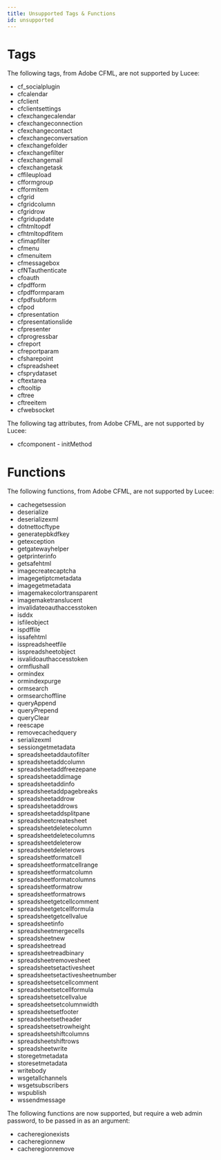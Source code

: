 ```yaml
---
title: Unsupported Tags & Functions
id: unsupported
---
```


# Tags

The following tags, from Adobe CFML, are not supported by Lucee:

* cf_socialplugin
* cfcalendar
* cfclient
* cfclientsettings
* cfexchangecalendar
* cfexchangeconnection
* cfexchangecontact
* cfexchangeconversation
* cfexchangefolder
* cfexchangefilter
* cfexchangemail
* cfexchangetask
* cffileupload
* cfformgroup
* cfformitem
* cfgrid
* cfgridcolumn
* cfgridrow
* cfgridupdate
* cfhtmltopdf
* cfhtmltopdfitem
* cfimapfilter
* cfmenu
* cfmenuitem
* cfmessagebox
* cfNTauthenticate
* cfoauth
* cfpdfform
* cfpdfformparam
* cfpdfsubform
* cfpod
* cfpresentation
* cfpresentationslide
* cfpresenter
* cfprogressbar
* cfreport
* cfreportparam
* cfsharepoint
* cfspreadsheet
* cfsprydataset
* cftextarea
* cftooltip
* cftree
* cftreeitem
* cfwebsocket

The following tag attributes, from Adobe CFML, are not supported by Lucee:

* cfcomponent - initMethod

# Functions

The following functions, from Adobe CFML, are not supported by Lucee:

* cachegetsession
* deserialize
* deserializexml
* dotnettocftype
* generatepbkdfkey
* getexception
* getgatewayhelper
* getprinterinfo
* getsafehtml
* imagecreatecaptcha
* imagegetiptcmetadata
* imagegetmetadata
* imagemakecolortransparent
* imagemaketranslucent
* invalidateoauthaccesstoken
* isddx
* isfileobject
* ispdffile
* issafehtml
* isspreadsheetfile
* isspreadsheetobject
* isvalidoauthaccesstoken
* ormflushall
* ormindex
* ormindexpurge
* ormsearch
* ormsearchoffline
* queryAppend
* queryPrepend
* queryClear
* reescape
* removecachedquery
* serializexml
* sessiongetmetadata
* spreadsheetaddautofilter
* spreadsheetaddcolumn
* spreadsheetaddfreezepane
* spreadsheetaddimage
* spreadsheetaddinfo
* spreadsheetaddpagebreaks
* spreadsheetaddrow
* spreadsheetaddrows
* spreadsheetaddsplitpane
* spreadsheetcreatesheet
* spreadsheetdeletecolumn
* spreadsheetdeletecolumns
* spreadsheetdeleterow
* spreadsheetdeleterows
* spreadsheetformatcell
* spreadsheetformatcellrange
* spreadsheetformatcolumn
* spreadsheetformatcolumns
* spreadsheetformatrow
* spreadsheetformatrows
* spreadsheetgetcellcomment
* spreadsheetgetcellformula
* spreadsheetgetcellvalue
* spreadsheetinfo
* spreadsheetmergecells
* spreadsheetnew
* spreadsheetread
* spreadsheetreadbinary
* spreadsheetremovesheet
* spreadsheetsetactivesheet
* spreadsheetsetactivesheetnumber
* spreadsheetsetcellcomment
* spreadsheetsetcellformula
* spreadsheetsetcellvalue
* spreadsheetsetcolumnwidth
* spreadsheetsetfooter
* spreadsheetsetheader
* spreadsheetsetrowheight
* spreadsheetshiftcolumns
* spreadsheetshiftrows
* spreadsheetwrite
* storegetmetadata
* storesetmetadata
* writebody
* wsgetallchannels
* wsgetsubscribers
* wspublish
* wssendmessage

The following functions are now supported, but require a web admin password, to be passed in as an argument:

* cacheregionexists
* cacheregionnew
* cacheregionremove
